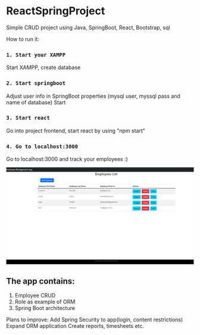 # ReactSpringProject
Simple CRUD project using Java, SpringBoot, React, Bootstrap, sql

How to run it:
### `1. Start your XAMPP`
Start XAMPP, create database

### `2. Start springboot`
Adjust user info in SpringBoot properties (mysql user, myssql pass and name of database)
Start

### `3. Start react`
Go into project frontend, start react by using "npm start"


### `4. Go to localhost:3000`
Go to localhost:3000 and track your employees :)

![alt text](https://github.com/z-dukic/ReactSpringProject/blob/main/screenshot.png)

## The app contains:
1. Employee CRUD
2. Role as example of ORM
3. Spring Boot architecture


Plans to improve:
Add Spring Security to app(login, content restrictions)
Expand ORM application
Create reports, timesheets etc.
